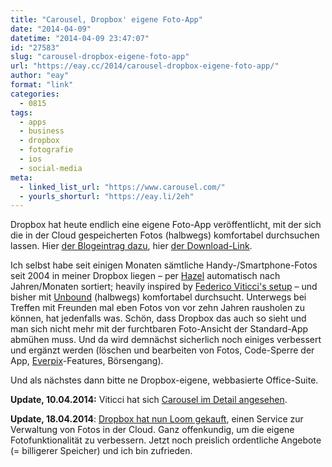 ```yaml
---
title: "Carousel, Dropbox' eigene Foto-App"
date: "2014-04-09"
datetime: "2014-04-09 23:47:07"
id: "27583"
slug: "carousel-dropbox-eigene-foto-app"
url: "https://eay.cc/2014/carousel-dropbox-eigene-foto-app/"
author: "eay"
format: "link"
categories:
  - 0815
tags:
  - apps
  - business
  - dropbox
  - fotografie
  - ios
  - social-media
meta:
  - linked_list_url: "https://www.carousel.com/"
  - yourls_shorturl: "https://eay.li/2eh"
---
```


Dropbox hat heute endlich eine eigene Foto-App veröffentlicht, mit der sich die in der Cloud gespeicherten Fotos (halbwegs) komfortabel durchsuchen lassen. Hier [der Blogeintrag dazu](https://blog.dropbox.com/2014/04/introducing-carousel/), hier [der Download-Link](https://itunes.apple.com/de/app/carousel-by-dropbox/id825931374?mt=8&uo=4&at=11lohW).

Ich selbst habe seit einigen Monaten sämtliche Handy-/Smartphone-Fotos seit 2004 in meiner Dropbox liegen – per [Hazel](http://www.noodlesoft.com/hazel.php) automatisch nach Jahren/Monaten sortiert; heavily inspired by [Federico Viticci's setup](http://www.macstories.net/tutorials/my-photo-management-workflow-early-2014/) – und bisher mit [Unbound](http://unboundapp.com/) (halbwegs) komfortabel durchsucht. Unterwegs bei Treffen mit Freunden mal eben Fotos von vor zehn Jahren rausholen zu können, hat jedenfalls was. Schön, dass Dropbox das auch so sieht und man sich nicht mehr mit der furchtbaren Foto-Ansicht der Standard-App abmühen muss. Und da wird demnächst sicherlich noch einiges verbessert und ergänzt werden (löschen und bearbeiten von Fotos, Code-Sperre der App, [Everpix](//eay.cc/2014/einblick-in-die-daten-des-gescheiterten-startups-everpix/)\-Features, Börsengang).

Und als nächstes dann bitte ne Dropbox-eigene, webbasierte Office-Suite.

**Update, 10.04.2014:** Viticci hat sich [Carousel im Detail angesehen](http://www.macstories.net/reviews/thoughts-on-dropbox-carousel/).

**Update, 18.04.2014**: [Dropbox hat nun Loom gekauft](http://www.macstories.net/news/dropbox-acquires-loom/), einen Service zur Verwaltung von Fotos in der Cloud. Ganz offenkundig, um die eigene Fotofunktionalität zu verbessern. Jetzt noch preislich ordentliche Angebote (= billigerer Speicher) und ich bin zufrieden.
